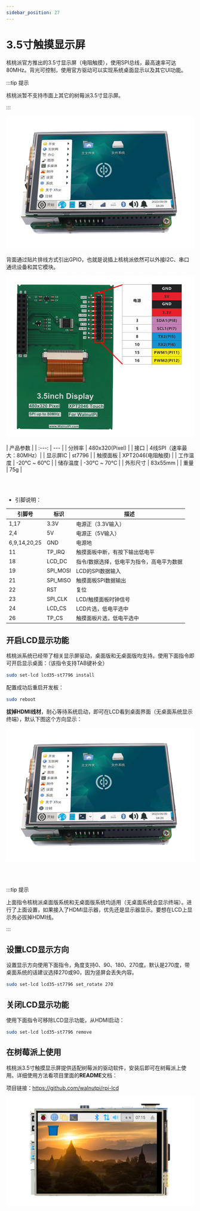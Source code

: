 ```yaml
---
sidebar_position: 27
---
```


# 3.5寸触摸显示屏

核桃派官方推出的3.5寸显示屏（电阻触摸），使用SPI总线，最高速率可达80MHz。背光可控制，使用官方驱动可以实现系统桌面显示以及其它UI功能。

:::tip 提示

核桃派暂不支持市面上其它的树莓派3.5寸显示屏。

:::

![3.5_lcd1](./img/3.5_lcd/3.5_lcd1.png)

背面通过贴片排线方式引出GPIO，也就是说插上核桃派依然可以外接I2C、串口通讯设备和其它模块。

![3.5_lcd.png](./img/3.5_lcd/3.5_lcd1_2.png)

|  产品参数 |
|  :---:  | ---  |
| 分辨率  | 480x320(Pixel) |
| 接口  | 4线SPI（速率最大：80MHz）|
| 显示屏IC  | st7796 |
| 触摸面板  | XPT2046(电阻触摸) |
| 工作温度  | -20℃ ~ 60℃ |
| 储存温度  | -30℃ ~ 70℃  |
| 外形尺寸  | 83x55mm  |
| 重量  | 75g  |

<br></br>

- 引脚说明：

|  引脚号 |  标识 |  描述 |
|  ---  | ---  |  ---  |
| 1,17  | 3.3V | 电源正（3.3V输入）|
| 2,4   | 5V | 电源正（5V输入） |
| 6,9,14,20,25  | GND | 电源地 |
| 11  | TP_IRQ | 触摸面板中断，有按下输出低电平 |
| 18  | LCD_DC | 指令/数据选择，低电平为指令，高电平为数据 |
| 19  | SPI_MOSI | LCD的SPI数据输入 |
| 21  | SPI_MISO | 触摸面板SPI数据输出 |
| 22  | RST | 复位 |
| 23  | SPI_CLK | LCD/触摸面板时钟信号 |
| 24  | LCD_CS | LCD片选，低电平选中 |
| 26  | TP_CS | 触摸面板片选，低电平选中 |


## 开启LCD显示功能

核桃派系统已经带了相关显示屏驱动，桌面版和无桌面版均支持。使用下面指令即可开启显示桌面：（该指令支持TAB键补全）

```bash
sudo set-lcd lcd35-st7796 install
```

配置成功后重启开发板：

```bash
sudo reboot
```

**拔掉HDMI线材**，耐心等待系统启动，即可在LCD看到桌面界面（无桌面系统显示终端），默认下图这个方向显示：

![3.5_lcd1](./img/3.5_lcd/3.5_lcd1.png)

<br></br>

:::tip 提示

上面指令核桃派桌面版系统和无桌面版系统均适用（无桌面系统会显示终端）。进行了上面设置，如果接入了HDMI显示器，优先还是显示器显示。要想在LCD上显示务必拔掉HDMI线。

:::

## 设置LCD显示方向

设置显示方向使用下面指令，角度支持0、90、180、270度。默认是270度，带桌面系统的话建议选择270或90，因为竖屏会丢失内容。

```bash
sudo set-lcd lcd35-st7796 set_rotate 270
```

## 关闭LCD显示功能

使用下面指令可移除LCD显示功能，从HDMI启动：

```bash
sudo set-lcd lcd35-st7796 remove
```

## 在树莓派上使用

核桃派3.5寸触摸显示屏提供适配树莓派的驱动软件，安装后即可在树莓派上使用。详细使用方法看项目里面的**README**文档：

项目链接：https://github.com/walnutpi/rpi-lcd

![3.5_lcd2](./img/3.5_lcd/3.5_lcd2.png)

